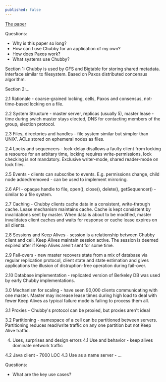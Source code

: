 ```yaml
---
published: false
---
```

[The paper](https://static.googleusercontent.com/media/research.google.com/en//archive/chubby-osdi06.pdf)

Questions:
- Why is this paper so long?
- How can I use Chubby for an application of my own?
- How does Paxos work?
- What systems use Chubby?

Section 1:
Chubby is used by GFS and Bigtable for storing shared metadata. Interface similar to filesystem. Based on Paxos distributed concensus algorithm.

Section 2:...

2.1  Rationale - coarse-grained locking, cells, Paxos and consensus, not-time-based locking on a file.

2.2 System Structure - master server, replicas (usually 5), master lease - time during swich master stays elected, DNS for contacting members of the group, election protocol.

2.3 Files, directories and handles - file system similar but simpler than UNIX'. ACLs stored on ephemeral nodes as files.

2.4 Locks and sequencers - lock-delay disallows a faulty client from locking a resource for an arbitary time, locking requires write-permissions, lock checking is not mandatory. Exclusive writer-mode, shared reader-mode on lock files.

2.5 Events - clients can subscribe to events. E.g. permissions change, child node added/removed - can be used to implement mirroring.

2.6 API - opaque handle to file, open(), close(), delete(), getSequencer() - similar to a file system.

2.7 Caching - Chubby clients cache data in a consistent, write-through cache. Lease mechanism maintains cache. Cache is kept consistent by invalidations sent by master. When data is about to be modified, master invalidates client caches and waits for response or cache lease expires on all clients.

2.8 Sessions and Keep Alives - session is a relationship between Chubby client and cell. Keep Alives maintain session active. The session is deemed expired after if Keep Alives aren't sent for some time.

2.9 Fail-overs - new master recovers state from a mix of database via regular replication protocol, client state and state estimation and gives applications the illusion of distruption-free operation during fail-over.

2.10 Database implementation - replicated version of Berkeley DB was used by early Chubby implementations.

3.0 Mechanism for scaling - have seen 90,000 clients communicating with one master. Master may increase lease times during high load to deal with fewer Keep Alives as typical failure mode is failing to process them all. 

3.1 Proxies - Chubby's protocol can be proxied, but proxies aren't ideal

3.2 Partitioning - namespace of a cell can be partitioned between servers. Partitioning reduces read/write traffic on any one partition but not Keep Alive traffic.

4. Uses, surprises and design errors
4.1 Use and behavior - keep alives dominate network traffic

4.2 Java client - 7000 LOC 
4.3 Use as a name server - ...

Questions:
- What are the key use cases?

